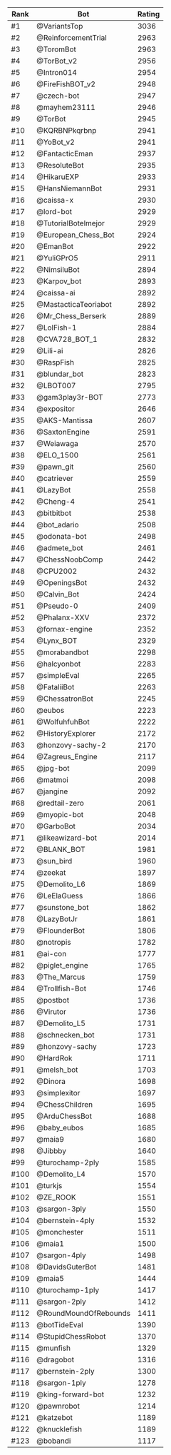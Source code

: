 Rank|Bot|Rating
---|---|---
#1|@VariantsTop|3036
#2|@ReinforcementTrial|2963
#3|@ToromBot|2963
#4|@TorBot_v2|2956
#5|@Intron014|2954
#6|@FireFishBOT_v2|2948
#7|@czech-bot|2947
#8|@mayhem23111|2946
#9|@TorBot|2945
#10|@KQRBNPkqrbnp|2941
#11|@YoBot_v2|2941
#12|@FantacticEman|2937
#13|@ResoluteBot|2935
#14|@HikaruEXP|2933
#15|@HansNiemannBot|2931
#16|@caissa-x|2930
#17|@lord-bot|2929
#18|@TutorialBotelmejor|2929
#19|@European_Chess_Bot|2924
#20|@EmanBot|2922
#21|@YuliGPrO5|2911
#22|@NimsiluBot|2894
#23|@Karpov_bot|2893
#24|@caissa-ai|2892
#25|@MastacticaTeoriabot|2892
#26|@Mr_Chess_Berserk|2889
#27|@LolFish-1|2884
#28|@CVA728_BOT_1|2832
#29|@Lili-ai|2826
#30|@RaspFish|2825
#31|@blundar_bot|2823
#32|@LBOT007|2795
#33|@gam3play3r-BOT|2773
#34|@expositor|2646
#35|@AKS-Mantissa|2607
#36|@SaxtonEngine|2591
#37|@Weiawaga|2570
#38|@ELO_1500|2561
#39|@pawn_git|2560
#40|@catriever|2559
#41|@LazyBot|2558
#42|@Cheng-4|2541
#43|@bitbitbot|2538
#44|@bot_adario|2508
#45|@odonata-bot|2498
#46|@admete_bot|2461
#47|@ChessNoobComp|2442
#48|@CPU2002|2432
#49|@OpeningsBot|2432
#50|@Calvin_Bot|2424
#51|@Pseudo-0|2409
#52|@Phalanx-XXV|2372
#53|@fornax-engine|2352
#54|@Lynx_BOT|2329
#55|@morabandbot|2298
#56|@halcyonbot|2283
#57|@simpleEval|2265
#58|@FataliiBot|2263
#59|@ChessatronBot|2245
#60|@eubos|2223
#61|@WolfuhfuhBot|2222
#62|@HistoryExplorer|2172
#63|@honzovy-sachy-2|2170
#64|@Zagreus_Engine|2117
#65|@jpg-bot|2099
#66|@matmoi|2098
#67|@jangine|2092
#68|@redtail-zero|2061
#69|@myopic-bot|2048
#70|@GarboBot|2034
#71|@likeawizard-bot|2014
#72|@BLANK_BOT|1981
#73|@sun_bird|1960
#74|@zeekat|1897
#75|@Demolito_L6|1869
#76|@LeElaGuess|1866
#77|@sunstone_bot|1862
#78|@LazyBotJr|1861
#79|@FlounderBot|1806
#80|@notropis|1782
#81|@ai-con|1777
#82|@piglet_engine|1765
#83|@The_Marcus|1759
#84|@Trollfish-Bot|1746
#85|@postbot|1736
#86|@Virutor|1736
#87|@Demolito_L5|1731
#88|@schnecken_bot|1731
#89|@honzovy-sachy|1723
#90|@HardRok|1711
#91|@melsh_bot|1703
#92|@Dinora|1698
#93|@simplexitor|1697
#94|@ChessChildren|1695
#95|@ArduChessBot|1688
#96|@baby_eubos|1685
#97|@maia9|1680
#98|@Jibbby|1640
#99|@turochamp-2ply|1585
#100|@Demolito_L4|1570
#101|@turkjs|1554
#102|@ZE_ROOK|1551
#103|@sargon-3ply|1550
#104|@bernstein-4ply|1532
#105|@monchester|1511
#106|@maia1|1500
#107|@sargon-4ply|1498
#108|@DavidsGuterBot|1481
#109|@maia5|1444
#110|@turochamp-1ply|1417
#111|@sargon-2ply|1412
#112|@RoundMoundOfRebounds|1411
#113|@botTideEval|1390
#114|@StupidChessRobot|1370
#115|@munfish|1329
#116|@dragobot|1316
#117|@bernstein-2ply|1300
#118|@sargon-1ply|1278
#119|@king-forward-bot|1232
#120|@pawnrobot|1214
#121|@katzebot|1189
#122|@knucklefish|1189
#123|@bobandi|1117
